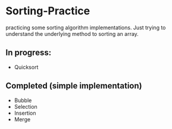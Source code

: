 # Sorting-Practice
practicing some sorting algorithm implementations. Just trying to understand the underlying method to sorting an array.

## In progress:
* Quicksort

## Completed (simple implementation)
* Bubble
* Selection
* Insertion
* Merge
